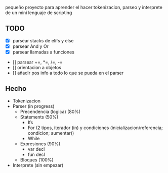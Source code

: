 pequeño proyecto para aprender el hacer tokenizacion, parseo y interprete de un mini lenguaje de scripting

## TODO
- [x] parsear stacks de elifs y else
- [x] parsear And y Or
- [x] parsear llamadas a funciones
- [] parsear +=, *=, /=, -=
- [] orientacion a objetos
- [] añadir pos info a todo lo que se pueda en el parser

## Hecho
- Tokenizacion
- Parser (in progress)
    - Precendencia (logica) (80%)
    - Statements (50%)
        - Ifs
        - For (2 tipos, iterador (in) y condiciones (inicializacion/referencia; condicion; aumentar))
        - While
    - Expresiones (90%)
        - var decl
        - fun decl
    - Bloques (100%)
- Interprete (sin empezar)